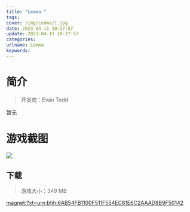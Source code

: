 ```yaml
---
title: "Lemma "
tags: 
cover: /img/Lemma/1.jpg
date: 2023-04-11 10:27:57
update: 2023-04-11 10:27:57
categories: 
urlname: Lemma
keywords: 
---
```

# 简介

> 开发商：Evan Todd

暂无

# 游戏截图

![](/img/Lemma/2.jpg)


## 下载

> 游戏大小：349 MB

[magnet:?xt=urn:btih:6AB54FB1100F511F554EC81E6C2AAAD8B9F50142](magnet:?xt=urn:btih:6AB54FB1100F511F554EC81E6C2AAAD8B9F50142)